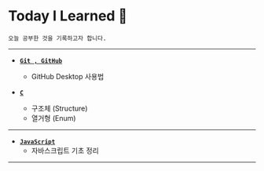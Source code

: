 # Today I Learned 📘
```
오늘 공부한 것을 기록하고자 합니다. 
```
___
+ <a href=""><b>`Git , GitHub`</b></a>  
  + GitHub Desktop 사용법

 
+ <a href=""><b>`C`</b></a>  
  + 구조체 (Structure)
  + 열거형 (Enum)
___

+ <a href=""><b>`JavaScript`</b></a>  
  + 자바스크립트 기초 정리
___


